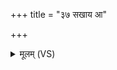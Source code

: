 +++
title = "३७ सखाय आ"

+++
<details><summary>मूलम् (VS)</summary>

सखा॑य॒ आशि॑षामहे ब्र॒ह्मेन्द्रा॑य व॒ज्रिणे॑। स्तु॒ष ऊ॒ षु नृत॑माय धृ॒ष्णवे॑ ॥
</details>